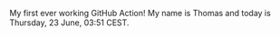 My first ever working GitHub Action!
My name is Thomas and today is Thursday, 23 June, 03:51 CEST. 
